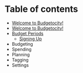 # Table of contents

* [Welcome to Budgetocity!](README.md)
* [Welcome to Budgetocity!](welcome-to-budgetocity-1.md)
* [Budget Periods](budget-periods/README.md)
  * [Signing Up](budget-periods/registering.md)
* Budgeting
* Spending
* Planning
* Tagging
* Settings

